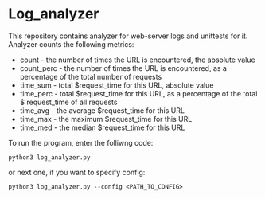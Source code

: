 # Log_analyzer

This repository contains analyzer for web-server logs and unittests for it. 
Analyzer counts the following metrics:

- count - the number of times the URL is encountered, the absolute value
- count_perc - the number of times the URL is encountered, as a percentage of the total number of requests
- time_sum - total $request_time for this URL, absolute value
- time_perc - total $request_time for this URL, as a percentage of the total $ request_time of all requests
- time_avg - the average $request_time for this URL
- time_max - the maximum $request_time for this URL
- time_med - the median $request_time for this URL

To run the program, enter the folliwng code:
```
python3 log_analyzer.py
```
or next one, if you want to specify config:
```
python3 log_analyzer.py --config <PATH_TO_CONFIG>
```
